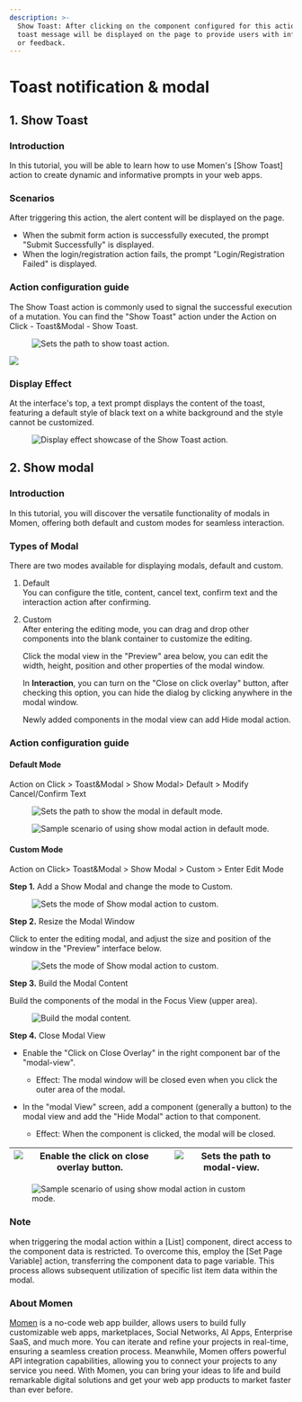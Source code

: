 ```yaml
---
description: >-
  Show Toast: After clicking on the component configured for this action, a
  toast message will be displayed on the page to provide users with information
  or feedback.
---
```


# Toast notification & modal

## 1. Show Toast

### Introduction   
In this tutorial, you will be able to learn how to use Momen's \[Show Toast] action to create dynamic and informative prompts in your web apps.

### Scenarios
After triggering this action, the alert content will be displayed on the page.
* When the submit form action is successfully executed, the prompt "Submit Successfully" is displayed.
* When the login/registration action fails, the prompt "Login/Registration Failed" is displayed.

### Action configuration guide

The Show Toast action is commonly used to signal the successful execution of a mutation. You can find the "Show Toast" action under the Action on Click - Toast\&Modal - Show Toast.

<figure><img src="../../.gitbook/assets/0 (24).png" alt="Sets the path to show toast action."><figcaption></figcaption></figure>

![](<../../.gitbook/assets/1 (23).png>)

### Display Effect

At the interface's top, a text prompt displays the content of the toast, featuring a default style of black text on a white background and the style cannot be customized.

<figure><img src="../../.gitbook/assets/2 (20).png" alt="Display effect showcase of the Show Toast action."><figcaption></figcaption></figure>

## 2. Show modal

### Introduction
In this tutorial, you will discover the versatile functionality of modals in Momen, offering both default and custom modes for seamless interaction. 

### Types of Modal
There are two modes available for displaying modals, default and custom.

1. Default   
    You can configure the title, content, cancel text, confirm text and the interaction action after confirming.

2. Custom   
    After entering the editing mode, you can drag and drop other components into the blank container to customize the editing.

    Click the modal view in the "Preview" area below, you can edit the width, height, position and other properties of the modal window.

    In **Interaction**, you can turn on the "Close on click overlay" button, after checking this option, you can hide the dialog by clicking anywhere in the modal window.

    Newly added components in the modal view can add Hide modal action.



### Action configuration guide

#### **Default Mode**
Action on Click > Toast\&Modal > Show Modal> Default > Modify Cancel/Confirm Text

<figure><img src="../../.gitbook/assets/0 (23).png" alt="Sets the path to show the modal in default mode."><figcaption></figcaption></figure>

<figure><img src="../../.gitbook/assets/1.gif" alt="Sample scenario of using show modal action in default mode."><figcaption></figcaption></figure>

#### **Custom Mode**

Action on Click> Toast\&Modal > Show Modal > Custom > Enter Edit Mode

**Step 1.** Add a Show Modal and change the mode to Custom.

<figure><img src="../../.gitbook/assets/2 (19).png" alt="Sets the mode of Show modal action to custom."><figcaption></figcaption></figure>

**Step 2.** Resize the Modal Window

Click to enter the editing modal, and adjust the size and position of the window in the "Preview" interface below.

<figure><img src="../../.gitbook/assets/3 (14).png" alt="Sets the mode of Show modal action to custom."><figcaption></figcaption></figure>

**Step 3.** Build the Modal Content

Build the components of the modal in the Focus View (upper area).

<figure><img src="../../.gitbook/assets/4 (14).png" alt="Build the modal content."><figcaption></figcaption></figure>

**Step 4.** Close Modal View

- Enable the "Click on Close Overlay" in the right component bar of the "modal-view".
  * Effect: The modal window will be closed even when you click the outer area of the modal.

- In the "modal View" screen, add a component (generally a button) to the modal view and add the "Hide Modal" action to that component. 
    - Effect: When the component is clicked, the modal will be closed.

| <img src="../../.gitbook/assets/5 (9).png" alt="Enable the click on close overlay button." data-size="original"> | <img src="../../.gitbook/assets/6 (9).png" alt="Sets the path to modal-view." data-size="original"> |
| ---------------------------------------------------------------------------------------------------------------- | --------------------------------------------------------------------------------------------------- |

<figure><img src="../../.gitbook/assets/7.gif" alt="Sample scenario of using show modal action in custom mode."><figcaption></figcaption></figure>

### Note
when triggering the modal action within a \[List] component, direct access to the component data is restricted. To overcome this, employ the \[Set Page Variable] action, transferring the component data to page variable. This process allows subsequent utilization of specific list item data within the modal.

### **About Momen​​​​​**

[Momen](https://momen.app/?channel=blog-about) is a no-code web app builder, allows users to build fully customizable web apps, marketplaces, Social Networks, AI Apps, Enterprise SaaS, and much more. You can iterate and refine your projects in real-time, ensuring a seamless creation process. Meanwhile, Momen offers powerful API integration capabilities, allowing you to connect your projects to any service you need. With Momen, you can bring your ideas to life and build remarkable digital solutions and get your web app products to market faster than ever before.​​